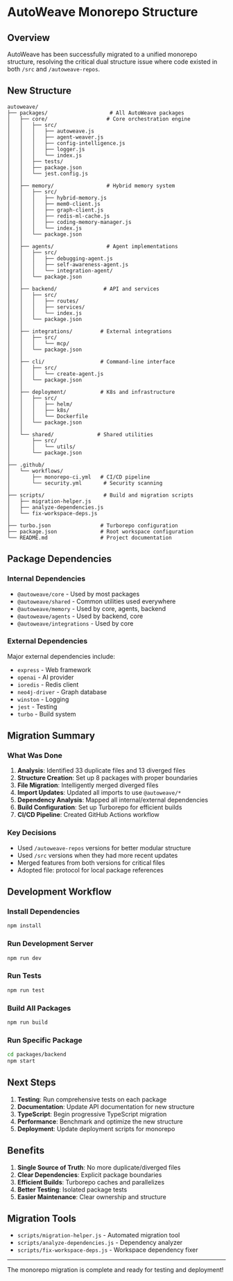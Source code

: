 # AutoWeave Monorepo Structure

## Overview

AutoWeave has been successfully migrated to a unified monorepo structure, resolving the critical dual structure issue where code existed in both `/src` and `/autoweave-repos`.

## New Structure

```
autoweave/
├── packages/                    # All AutoWeave packages
│   ├── core/                   # Core orchestration engine
│   │   ├── src/
│   │   │   ├── autoweave.js
│   │   │   ├── agent-weaver.js
│   │   │   ├── config-intelligence.js
│   │   │   ├── logger.js
│   │   │   └── index.js
│   │   ├── tests/
│   │   ├── package.json
│   │   └── jest.config.js
│   │
│   ├── memory/                 # Hybrid memory system
│   │   ├── src/
│   │   │   ├── hybrid-memory.js
│   │   │   ├── mem0-client.js
│   │   │   ├── graph-client.js
│   │   │   ├── redis-ml-cache.js
│   │   │   ├── coding-memory-manager.js
│   │   │   └── index.js
│   │   └── package.json
│   │
│   ├── agents/                 # Agent implementations
│   │   ├── src/
│   │   │   ├── debugging-agent.js
│   │   │   ├── self-awareness-agent.js
│   │   │   └── integration-agent/
│   │   └── package.json
│   │
│   ├── backend/               # API and services
│   │   ├── src/
│   │   │   ├── routes/
│   │   │   ├── services/
│   │   │   └── index.js
│   │   └── package.json
│   │
│   ├── integrations/         # External integrations
│   │   ├── src/
│   │   │   └── mcp/
│   │   └── package.json
│   │
│   ├── cli/                  # Command-line interface
│   │   ├── src/
│   │   │   └── create-agent.js
│   │   └── package.json
│   │
│   ├── deployment/           # K8s and infrastructure
│   │   ├── src/
│   │   │   ├── helm/
│   │   │   ├── k8s/
│   │   │   └── Dockerfile
│   │   └── package.json
│   │
│   └── shared/              # Shared utilities
│       ├── src/
│       │   └── utils/
│       └── package.json
│
├── .github/
│   └── workflows/
│       ├── monorepo-ci.yml   # CI/CD pipeline
│       └── security.yml       # Security scanning
│
├── scripts/                   # Build and migration scripts
│   ├── migration-helper.js
│   ├── analyze-dependencies.js
│   └── fix-workspace-deps.js
│
├── turbo.json                # Turborepo configuration
├── package.json              # Root workspace configuration
└── README.md                 # Project documentation
```

## Package Dependencies

### Internal Dependencies
- `@autoweave/core` - Used by most packages
- `@autoweave/shared` - Common utilities used everywhere
- `@autoweave/memory` - Used by core, agents, backend
- `@autoweave/agents` - Used by backend, core
- `@autoweave/integrations` - Used by core

### External Dependencies
Major external dependencies include:
- `express` - Web framework
- `openai` - AI provider
- `ioredis` - Redis client
- `neo4j-driver` - Graph database
- `winston` - Logging
- `jest` - Testing
- `turbo` - Build system

## Migration Summary

### What Was Done
1. **Analysis**: Identified 33 duplicate files and 13 diverged files
2. **Structure Creation**: Set up 8 packages with proper boundaries
3. **File Migration**: Intelligently merged diverged files
4. **Import Updates**: Updated all imports to use `@autoweave/*`
5. **Dependency Analysis**: Mapped all internal/external dependencies
6. **Build Configuration**: Set up Turborepo for efficient builds
7. **CI/CD Pipeline**: Created GitHub Actions workflow

### Key Decisions
- Used `/autoweave-repos` versions for better modular structure
- Used `/src` versions when they had more recent updates
- Merged features from both versions for critical files
- Adopted file: protocol for local package references

## Development Workflow

### Install Dependencies
```bash
npm install
```

### Run Development Server
```bash
npm run dev
```

### Run Tests
```bash
npm run test
```

### Build All Packages
```bash
npm run build
```

### Run Specific Package
```bash
cd packages/backend
npm start
```

## Next Steps

1. **Testing**: Run comprehensive tests on each package
2. **Documentation**: Update API documentation for new structure
3. **TypeScript**: Begin progressive TypeScript migration
4. **Performance**: Benchmark and optimize the new structure
5. **Deployment**: Update deployment scripts for monorepo

## Benefits

1. **Single Source of Truth**: No more duplicate/diverged files
2. **Clear Dependencies**: Explicit package boundaries
3. **Efficient Builds**: Turborepo caches and parallelizes
4. **Better Testing**: Isolated package tests
5. **Easier Maintenance**: Clear ownership and structure

## Migration Tools

- `scripts/migration-helper.js` - Automated migration tool
- `scripts/analyze-dependencies.js` - Dependency analyzer
- `scripts/fix-workspace-deps.js` - Workspace dependency fixer

---

The monorepo migration is complete and ready for testing and deployment!